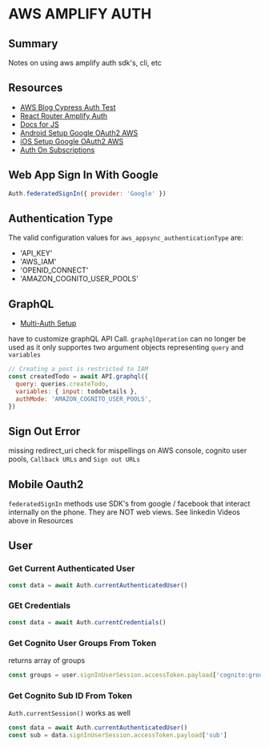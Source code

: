 # AWS AMPLIFY AUTH

## Summary

Notes on using aws amplify auth sdk's, cli, etc

## Resources

- [AWS Blog Cypress Auth Test](https://aws.amazon.com/blogs/mobile/running-end-to-end-cypress-tests-for-your-fullstack-ci-cd-deployment-with-amplify-console/)
- [React Router Amplify Auth](https://www.rockyourcode.com/custom-react-hook-use-aws-amplify-auth/)
- [Docs for JS](https://aws-amplify.github.io/docs/js/authentication)
- [Android Setup Google OAuth2 AWS](https://www.linkedin.com/learning/building-android-apps-with-aws/set-up-user-sign-in-with-google?u=2240169)
- [iOS Setup Google OAuth2 AWS](https://www.linkedin.com/learning/building-ios-apps-with-aws-mobile/add-google-login?u=2240169)
- [Auth On Subscriptions](https://aws-amplify.github.io/docs/cli-toolchain/graphql#authorizing-subscriptions)

## Web App Sign In With Google

```javascript
Auth.federatedSignIn({ provider: 'Google' })
```

## Authentication Type

The valid configuration values for `aws_appsync_authenticationType` are:

- 'API_KEY'
- 'AWS_IAM'
- 'OPENID_CONNECT'
- 'AMAZON_COGNITO_USER_POOLS'

## GraphQL

- [Multi-Auth Setup](https://aws-amplify.github.io/docs/js/api#multi-auth)

have to customize graphQL API Call. `graphqlOperation` can no longer be used
as it only supportes two argument objects representing `query` and `variables`

```javascript
// Creating a post is restricted to IAM
const createdTodo = await API.graphql({
  query: queries.createTodo,
  variables: { input: todoDetails },
  authMode: 'AMAZON_COGNITO_USER_POOLS',
})
```

## Sign Out Error

missing redirect_uri
check for mispellings on AWS console, cognito user pools, `Callback URLs` and
`Sign out URLs`

## Mobile Oauth2

`federatedSignIn` methods use SDK's from google / facebook that interact internally on the phone.
They are NOT web views. See linkedin Videos above in Resources

## User

### Get Current Authenticated User

```javascript
const data = await Auth.currentAuthenticatedUser()
```

### GEt Credentials

```javascript
const data = await Auth.currentCredentials()
```

### Get Cognito User Groups From Token

returns array of groups

```javascript
const groups = user.signInUserSession.accessToken.payload['cognito:groups']
```

### Get Cognito Sub ID From Token

`Auth.currentSession()` works as well

```javascript
const data = await Auth.currentAuthenticatedUser()
const sub = data.signInUserSession.accessToken.payload['sub']
```
